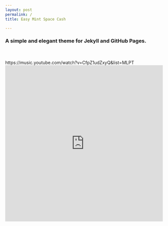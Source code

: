 ```yaml
---
layout: post
permalink: /
title: Easy Mint Space Cash

---
```

<h3>A simple and elegant theme for Jekyll and GitHub Pages.</h3>
<br></br>
<a>https://music.youtube.com/watch?v=CfpZ1udZxyQ&list=MLPT</a>

<iframe width="100%" height="500" src="https://www.youtube.com/embed/videoseries?list=PLlyc2oIwrhOm3YyQqtEgtjmfo3Id0Mcnm" frameborder="0" allow="accelerometer; autoplay; clipboard-write; encrypted-media; gyroscope; picture-in-picture" allowfullscreen></iframe>
